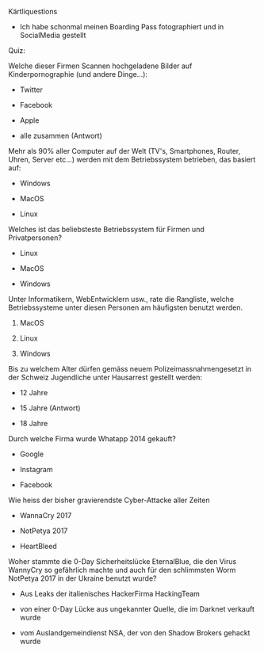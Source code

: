 Kärtliquestions

- Ich habe schonmal meinen Boarding Pass fotographiert und in SocialMedia gestellt

Quiz:

Welche dieser Firmen Scannen hochgeladene Bilder auf Kinderpornographie (und andere Dinge...):

- Twitter

- Facebook

- Apple

- alle zusammen (Antwort)

Mehr als 90% aller Computer auf der Welt (TV's, Smartphones, Router, Uhren, Server etc...) werden mit dem Betriebssystem betrieben, das basiert auf:

- Windows

- MacOS

- Linux

Welches ist das beliebsteste Betriebssystem für Firmen und Privatpersonen?

- Linux

- MacOS

- Windows

Unter Informatikern, WebEntwicklern usw., rate die Rangliste, welche Betriebssysteme unter diesen Personen am häufigsten benutzt werden.

1. MacOS

2. Linux

3. Windows

Bis zu welchem Alter dürfen gemäss neuem Polizeimassnahmengesetzt in der Schweiz Jugendliche unter Hausarrest gestellt werden:

- 12 Jahre

- 15 Jahre (Antwort)

- 18 Jahre

Durch welche Firma wurde Whatapp 2014 gekauft?

- Google

- Instagram

- Facebook

Wie heiss der bisher gravierendste Cyber-Attacke aller Zeiten

- WannaCry 2017

- NotPetya 2017

- HeartBleed

Woher stammte die 0-Day Sicherheitslücke EternalBlue, die den Virus WannyCry so gefährlich machte und auch für den schlimmsten Worm NotPetya 2017 in der Ukraine benutzt wurde?

- Aus Leaks der italienisches HackerFirma HackingTeam

- von einer 0-Day Lücke aus ungekannter Quelle, die im Darknet verkauft wurde

- vom Auslandgemeindienst NSA, der von den Shadow Brokers gehackt wurde
